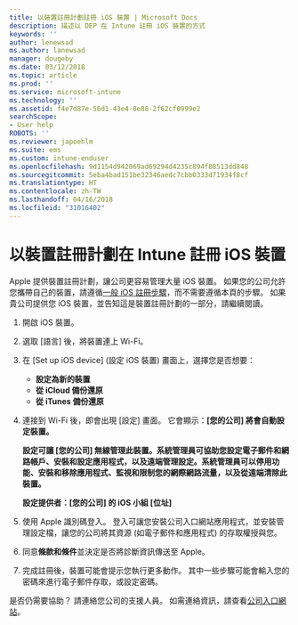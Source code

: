 ```yaml
---
title: 以裝置註冊計劃註冊 iOS 裝置 | Microsoft Docs
description: 描述以 DEP 在 Intune 註冊 iOS 裝置的方式
keywords: ''
author: lenewsad
ms.author: lanewsad
manager: dougeby
ms.date: 03/12/2018
ms.topic: article
ms.prod: ''
ms.service: microsoft-intune
ms.technology: ''
ms.assetid: f4e7d87e-56d1-43e4-8e88-2f62cf0999e2
searchScope:
- User help
ROBOTS: ''
ms.reviewer: japoehlm
ms.suite: ems
ms.custom: intune-enduser
ms.openlocfilehash: 9d1154d942069ad69294d4235c894f88513dd848
ms.sourcegitcommit: 5eba4bad151be32346aedc7cbb0333d71934f8cf
ms.translationtype: HT
ms.contentlocale: zh-TW
ms.lasthandoff: 04/16/2018
ms.locfileid: "31016402"
---
```

# <a name="enroll-your-ios-device-in-intune-with-the-device-enrollment-program"></a>以裝置註冊計劃在 Intune 註冊 iOS 裝置

Apple 提供裝置註冊計劃，讓公司更容易管理大量 iOS 裝置。 如果您的公司允許您攜帶自己的裝置，請遵循[一般 iOS 註冊步驟](enroll-your-device-in-intune-ios.md)，而不需要遵循本頁的步驟。 如果貴公司提供您 iOS 裝置，並告知這是裝置註冊計劃的一部分，請繼續閱讀。

1. 開啟 iOS 裝置。 
2. 選取 [語言] 後，將裝置連上 Wi-Fi。
3. 在 [Set up iOS device] (設定 iOS 裝置) 畫面上，選擇您是否想要： 
 
   - **設定為新的裝置**
   - **從 iCloud 備份還原**
   - **從 iTunes 備份還原**

4. 連接到 Wi-Fi 後，即會出現 [設定] 畫面。 它會顯示：**[您的公司] 將會自動設定裝置。**

   **設定可讓 [您的公司] 無線管理此裝置。系統管理員可協助您設定電子郵件和網路帳戶、安裝和設定應用程式，以及遠端管理設定。系統管理員可以停用功能、安裝和移除應用程式、監視和限制您的網際網路流量，以及從遠端清除此裝置。**
 
   **設定提供者：[您的公司] 的 iOS 小組 [位址]**

5. 使用 Apple 識別碼登入。 登入可讓您安裝公司入口網站應用程式，並安裝管理設定檔，讓您的公司將其資源 (如電子郵件和應用程式) 的存取權授與您。 
6. 同意**條款和條件**並決定是否將診斷資訊傳送至 Apple。
7. 完成註冊後，裝置可能會提示您執行更多動作。 其中一些步驟可能會輸入您的密碼來進行電子郵件存取，或設定密碼。

是否仍需要協助？ 請連絡您公司的支援人員。 如需連絡資訊，請查看[公司入口網站](https://portal.manage.microsoft.com#HelpDeskDialog)。

